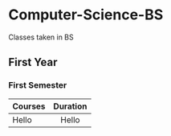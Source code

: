 # Computer-Science-BS
Classes taken in BS

## First Year

### First Semester
Courses | Duration
:-- | :--:
Hello | Hello
